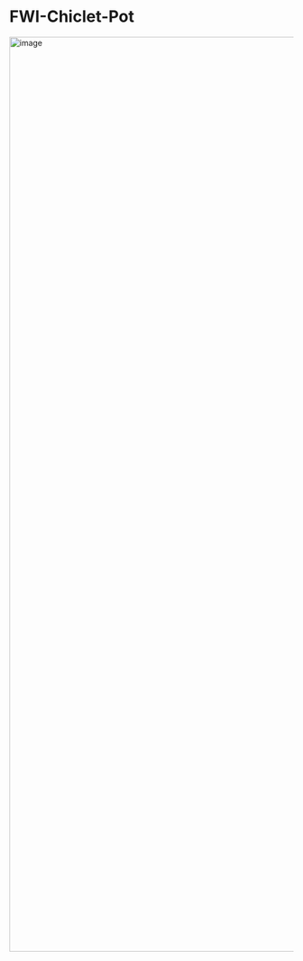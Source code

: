 # FWI-Chiclet-Pot

<img width="1619" alt="image" src="https://user-images.githubusercontent.com/46867571/210931102-3be58650-94c5-40e4-847d-ffe9770fa5e6.png">

